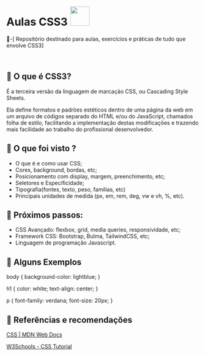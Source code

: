 # Aulas CSS3 <img src="https://cdn.jsdelivr.net/gh/devicons/devicon@latest/icons/css3/css3-original-wordmark.svg" width = "50" />



<p> 📍-[ Repositório destinado para aulas, exercícios e práticas de tudo que envolve CSS3]</p>
<br>

## 📌 O que é CSS3?
<p>É a terceira versão da linguagem de marcação CSS, ou Cascading Style Sheets. 

Ela define formatos e padrões estéticos dentro de uma página da web em um arquivo de códigos separado do HTML e/ou do JavaScript, chamados folha de estilo, facilitando a implementação destas modificações e trazendo mais facilidade ao trabalho do profissional desenvolvedor.</p>

## 📌 O que foi visto ?
<ul>
  <li>O que é e como usar CSS;</li>
  <li>Cores, background, bordas, etc;</li>
  <li>Posicionamento com display, margem, preenchimento, etc;</li>
  <li>Seletores e Especificidade;</li>
  <li>Tipografia(fontes, texto, peso, famílias, etc)</li>
  <li>Principais unidades de medida (px, em, rem, deg, vw e vh, %, etc).</li>
</ul>

## 📌 Próximos passos: 
- CSS Avançado: flexbox, grid, media queries, responsividade, etc;
- Framework CSS: Bootstrap, Bulma, TailwindCSS, etc;
- Linguagem de programação Javascript.

## 📌 Alguns Exemplos
body {
  background-color: lightblue;
}

h1 {
  color: white;
  text-align: center;
}

p {
  font-family: verdana;
  font-size: 20px;
}

## 📌 Referências e recomendações 

<a href="https://developer.mozilla.org/pt-BR/docs/Web/CSS">CSS | MDN Web Docs</a>

<a href="https://www.w3schools.com/css/">W3Schools - CSS Tutorial</a>

